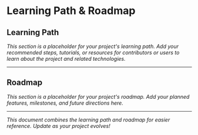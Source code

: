 # Learning Path & Roadmap

## Learning Path

*This section is a placeholder for your project's learning path. Add your recommended steps, tutorials, or resources for contributors or users to learn about the project and related technologies.*

---

## Roadmap

*This section is a placeholder for your project's roadmap. Add your planned features, milestones, and future directions here.*

---

*This document combines the learning path and roadmap for easier reference. Update as your project evolves!*
